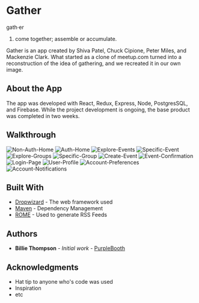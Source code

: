 # Gather

gath·er
1. come together; assemble or accumulate.

Gather is an app created by Shiva Patel, Chuck Cipione, Peter Miles, and Mackenzie Clark. What started as a clone of meetup.com turned into a reconstruction of the idea of gathering, and we recreated it in our own image. 



## About the App 

The app was developed with React, Redux, Express, Node, PostgresSQL, and Firebase. While the project development is ongoing, the base product was completed in two weeks. 

## Walkthrough

![Non-Auth-Home](http://raw.github.com/MeetupClone/Gather/screenshot-branch-dont-ask-me-about-it/public/screenshots/gather-non-auth-home.PNG)
![Auth-Home](http://raw.github.com/MeetupClone/Gather/screenshot-branch-dont-ask-me-about-it/public/screenshots/gather-auth-home.PNG)
![Explore-Events](http://raw.github.com/MeetupClone/Gather/screenshot-branch-dont-ask-me-about-it/public/screenshots/gather-explore-page.PNG)
![Specific-Event](http://raw.github.com/MeetupClone/Gather/screenshot-branch-dont-ask-me-about-it/public/screenshots/gather-event-page.PNG)
![Explore-Groups](http://raw.github.com/MeetupClone/Gather/screenshot-branch-dont-ask-me-about-it/public/screenshots/gather-explore-groups.PNG)
![Specific-Group](http://raw.github.com/MeetupClone/Gather/screenshot-branch-dont-ask-me-about-it/public/screenshots/gather-group-page.PNG)
![Create-Event](http://raw.github.com/MeetupClone/Gather/screenshot-branch-dont-ask-me-about-it/public/screenshots/gather-create-event.PNG)
![Event-Confirmation](http://raw.github.com/MeetupClone/Gather/screenshot-branch-dont-ask-me-about-it/public/screenshots/gather-event-confirmation.PNG)
![Login-Page](http://raw.github.com/MeetupClone/Gather/screenshot-branch-dont-ask-me-about-it/public/screenshots/gather-login-page.PNG)
![User-Profile](http://raw.github.com/MeetupClone/Gather/screenshot-branch-dont-ask-me-about-it/public/screenshots/gather-profile.PNG)
![Account-Preferences](http://raw.github.com/MeetupClone/Gather/screenshot-branch-dont-ask-me-about-it/public/screenshots/gather-account-preferences.PNG)
![Account-Notifications](http://raw.github.com/MeetupClone/Gather/screenshot-branch-dont-ask-me-about-it/public/screenshots/gather-account-notifications.PNG)

## Built With

* [Dropwizard](http://www.dropwizard.io/1.0.2/docs/) - The web framework used
* [Maven](https://maven.apache.org/) - Dependency Management
* [ROME](https://rometools.github.io/rome/) - Used to generate RSS Feeds


## Authors

* **Billie Thompson** - *Initial work* - [PurpleBooth](https://github.com/PurpleBooth)



## Acknowledgments

* Hat tip to anyone who's code was used
* Inspiration
* etc

